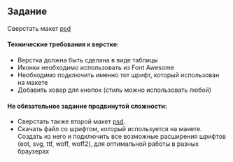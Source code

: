 ## Задание

Сверстать макет [psd](Pricing_Table.psd)

#### Технические требования к верстке:
- Верстка должна быть сделана в виде таблицы
- Иконки необходимо использовать из Font Awesome 
- Необходимо подключить именно тот шрифт, который использован на макете
- Добавить ховер для кнопок (стиль можно использовать любой)

#### Не обязательное задание продвинутой сложности:
- Сверстать также второй макет [psd](Pricing_Table_2.psd).
- Скачать файл со шрифтом, который используется на макете. Создать из него и подключить все возможные расширения шрифтов (eot, svg, ttf, woff, woff2), для оптимальной работы в разных браузерах  
